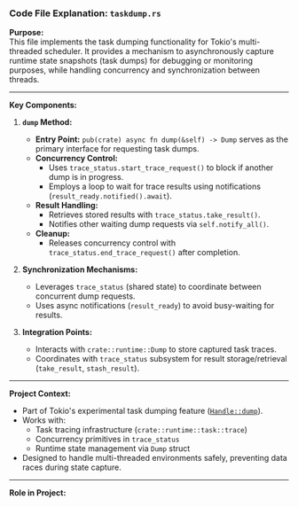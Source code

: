 ### Code File Explanation: `taskdump.rs`

**Purpose:**  
This file implements the task dumping functionality for Tokio's multi-threaded scheduler. It provides a mechanism to asynchronously capture runtime state snapshots (task dumps) for debugging or monitoring purposes, while handling concurrency and synchronization between threads.

---

**Key Components:**

1. **`dump` Method:**
   - **Entry Point:** `pub(crate) async fn dump(&self) -> Dump` serves as the primary interface for requesting task dumps.
   - **Concurrency Control:**
     - Uses `trace_status.start_trace_request()` to block if another dump is in progress.
     - Employs a loop to wait for trace results using notifications (`result_ready.notified().await`).
   - **Result Handling:**
     - Retrieves stored results with `trace_status.take_result()`.
     - Notifies other waiting dump requests via `self.notify_all()`.
   - **Cleanup:**
     - Releases concurrency control with `trace_status.end_trace_request()` after completion.

2. **Synchronization Mechanisms:**
   - Leverages `trace_status` (shared state) to coordinate between concurrent dump requests.
   - Uses async notifications (`result_ready`) to avoid busy-waiting for results.

3. **Integration Points:**
   - Interacts with `crate::runtime::Dump` to store captured task traces.
   - Coordinates with `trace_status` subsystem for result storage/retrieval (`take_result`, `stash_result`).

---

**Project Context:**
- Part of Tokio's experimental task dumping feature ([`Handle::dump`](https://docs.rs/tokio/latest/tokio/runtime/struct.Handle.html#method.dump)).
- Works with:
  - Task tracing infrastructure (`crate::runtime::task::trace`)
  - Concurrency primitives in `trace_status`
  - Runtime state management via `Dump` struct
- Designed to handle multi-threaded environments safely, preventing data races during state capture.

---

**Role in Project:**  